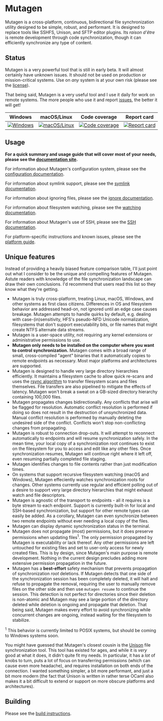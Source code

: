 # Mutagen

Mutagen is a cross-platform, continuous, bidirectional file synchronization
utility designed to be simple, robust, and performant. It is designed to replace
tools like SSHFS, Unison, and SFTP editor plugins. Its *raison d'être* is remote
development through code synchronization, though it can efficiently synchronize
any type of content.


## Status

Mutagen is a very powerful tool that is still in early beta. It will almost
certainly have unknown issues. It should not be used on production or
mission-critical systems. Use on *any* system is at your own risk (please see
the [license](https://github.com/havoc-io/mutagen/blob/master/LICENSE.md)).

That being said, Mutagen is a very useful tool and I use it daily for work on
remote systems. The more people who use it and report
[issues](https://github.com/havoc-io/mutagen/issues), the better it will get!

| Windows                           | macOS/Linux                                   | Code coverage                           | Report card                           |
| :-------------------------------: | :-------------------------------------------: | :-------------------------------------: | :-----------------------------------: |
| [![Windows][win-badge]][win-link] | [![macOS/Linux][mac-lin-badge]][mac-lin-link] | [![Code coverage][cov-badge]][cov-link] | [![Report card][rc-badge]][rc-link]   |

[win-badge]: https://ci.appveyor.com/api/projects/status/qywidv5a1vf7g3b5/branch/master?svg=true "Windows build status"
[win-link]:  https://ci.appveyor.com/project/havoc-io/mutagen/branch/master "Windows build status"
[mac-lin-badge]: https://travis-ci.org/havoc-io/mutagen.svg?branch=master "macOS/Linux build status"
[mac-lin-link]:  https://travis-ci.org/havoc-io/mutagen "macOS/Linux build status"
[cov-badge]: https://codecov.io/gh/havoc-io/mutagen/branch/master/graph/badge.svg "Code coverage status"
[cov-link]: https://codecov.io/gh/havoc-io/mutagen/tree/master/pkg "Code coverage status"
[rc-badge]: https://goreportcard.com/badge/github.com/havoc-io/mutagen "Report card status"
[rc-link]: https://goreportcard.com/report/github.com/havoc-io/mutagen "Report card status"


## Usage

**For a quick summary and usage guide that will cover most of your needs, please
see the [documentation site](https://mutagen.io).**

For information about Mutagen's configuration system, please see the
[configuration documentation](doc/configuration.md).

For information about symlink support, please see the
[symlink documentation](doc/symlinks.md).

For information about ignoring files, please see the
[ignore documentation](doc/ignores.md).

For information about filesystem watching, please see the
[watching documentation](doc/watching.md).

For information about Mutagen's use of SSH, please see the
[SSH documentation](doc/ssh.md).

For platform-specific instructions and known issues, please see the
[platform guide](doc/platforms.md).


## Unique features

Instead of providing a heavily biased feature comparison table, I'll just point
out what I consider to be the unique and compelling features of Mutagen. Astute
readers with knowledge of the file synchronization landscape can draw their own
conclusions. I'd recommend that users read this list so they know what they're
getting.

- Mutagen is truly cross-platform, treating Linux, macOS, Windows, and other
  systems as first class citizens. Differences in OS and filesystem behavior are
  addressed head-on, not ignored until an edge case causes breakage. Mutagen
  attempts to handle quirks by default, e.g. dealing with case-(in)sensitivity,
  HFS's pseudo-NFD Unicode normalization, filesystems that don't support
  executability bits, or file names that might create NTFS alternate data
  streams.
- Mutagen is a user-space utility, not requiring any kernel extensions or
  administrative permissions to use.
- **Mutagen only needs to be installed on the computer where you want to control
  synchronization.** Mutagen comes with a broad range of small, cross-compiled
  "agent" binaries that it automatically copies to remote endpoints as
  necessary. Most major platforms and architectures are supported.
- Mutagen is designed to handle very large directory hierarchies efficiently. It
  maintains a filesystem cache to allow quick re-scans and uses the
  [rsync algorithm](https://rsync.samba.org/tech_report/) to transfer filesystem
  scans and files themselves. File transfers are also pipelined to mitigate the
  effects of latency. Mutagen won't break a sweat on a GB-sized directory
  hierarchy containing 100,000 files.
- Mutagen propagates changes bidirectionally. Any conflicts that arise will be
  flagged for resolution. Automatic conflict resolution is performed if doing so
  does not result in the destruction of unsynchronized data. Manual conflict
  resolution is performed by manually deleting the undesired side of the
  conflict. Conflicts won't stop non-conflicting changes from propagating.
- Mutagen is robust to connection drop-outs. It will attempt to reconnect
  automatically to endpoints and will resume synchronization safely. In the mean
  time, your local copy of a synchronization root continues to exist on the
  filesystem for you to access and edit like any other files. Once
  synchronization resumes, Mutagen will continue right where it left off, even
  resuming partially completed file staging.
- Mutagen identifies changes to file contents rather than just modification
  times.
- On systems that support recursive filesystem watching (macOS and Windows),
  Mutagen effeciently watches synchronization roots for changes. Other systems
  currently use regular and efficient polling out of a desire to support very
  large directory hierarchies that might exhaust watch and file descriptors.
- Mutagen is agnostic of the transport to endpoints - all it requires is a byte
  stream to each endpoint. Support is currently built-in for local and SSH-based
  synchronization, but support for other remote types can easily be added. As a
  corollary, Mutagen can even synchronize between two remote endpoints without
  ever needing a local copy of the files.
- Mutagen can display dynamic synchronization status in the terminal.
- Mutagen does not propagate (most) permissions, but it does preserve
  permissions when updating files<sup>1</sup>. The only permission propagated
  by Mutagen is executability or lack thereof. Any other permissions are left
  untouched for existing files and set to user-only access for newly created
  files. This is by design, since Mutagen's main purpose is remote development.
  Nothing in the current design precludes adding more extensive permission
  propagation in the future.
- Mutagen has a **best-effort** safety mechanism that prevents propagation of
  synchronization *root* deletions. If Mutagen detects that one side of the
  synchronization session has been completely deleted, it will halt and refuse
  to propagate the removal, requiring the user to manually remove files on the
  other side and then use `mutagen resume` to continue the session. This
  detection is not perfect for directories since their deletion is non-atomic
  and Mutagen may see a large portion of the directory deleted while deletion is
  ongoing and propagate that deletion. That being said, Mutagen makes every
  effort to avoid synchronizing while concurrent changes are ongoing, instead
  waiting for the filesystem to stabilize.

<sup>1</sup> This behavior is currently limited to POSIX systems, but should be
coming to Windows systems soon.

You might have guessed that Mutagen's closest cousin is the
[Unison](http://www.cis.upenn.edu/~bcpierce/unison) file synchronization tool.
This tool has existed for ages, and while it is *very* good at what it does, it
didn't quite fit my needs. In particular, it has a *lot* of knobs to turn, puts
a lot of focus on transferring permissions (which can cause even more headache),
and requires installation on both ends of the connection. I wanted something
simpler, a bit more performant, and just a bit more modern (the fact that Unison
is written in rather terse OCaml also makes it a bit difficult to extend or
support on more obscure platforms and architectures).


## Building

Please see the [build instructions](doc/building.md).
